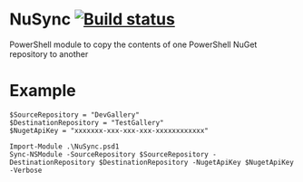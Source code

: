 # NuSync [![Build status](https://ci.appveyor.com/api/projects/status/epyk14bccann3838/branch/master?svg=true)](https://ci.appveyor.com/project/Sam-Martin/nusync/branch/master)

PowerShell module to copy the contents of one PowerShell NuGet repository to another

# Example
```
$SourceRepository = "DevGallery"
$DestinationRepository = "TestGallery"
$NugetApiKey = "xxxxxxx-xxx-xxx-xxx-xxxxxxxxxxxx"

Import-Module .\NuSync.psd1
Sync-NSModule -SourceRepository $SourceRepository -DestinationRepository $DestinationRepository -NugetApiKey $NugetApiKey -Verbose
```
